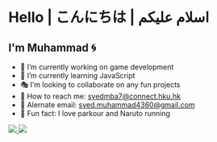# Hello | こんにちは | اسلام عليكم

<!--
**syedmba/syedmba** is a ✨ _special_ ✨ repository because its `README.md` (this file) appears on your GitHub profile.

Here are some ideas to get you started:

- 🔭 I’m currently working on ...
- 🌱 I’m currently learning ...
- 👯 I’m looking to collaborate on ...
- 🤔 I’m looking for help with ...
- 💬 Ask me about ...
- 📫 How to reach me: ...
- 😄 Pronouns: ...
- ⚡ Fun fact: ...
-->

## I'm Muhammad 🌀

- 🧩 I’m currently working on game development
- 🏹 I’m currently learning JavaScript
- 🎭 I’m looking to collaborate on any fun projects
- 🔮 How to reach me: [syedmba7@connect.hku.hk](mailto:syedmba7@connect.hku.hk)
- 🔭 Alernate email: [syed.muhammad4360@gmail.com](mailto:syed.muhammad4360@gmail.com)
- 🍭 Fun fact: I love parkour and Naruto running

<a href="https://github.com/syedmba7#gh-light-mode-only">
  <img src="https://images3.alphacoders.com/704/thumb-1920-704387.png"/>
</a>

<a href="https://github.com/syedmba7#gh-dark-mode-only">
  <img src="https://www.teahub.io/photos/full/172-1727218_shiina-mayuri-steins-mayuri-shiina-steins-gate.jpg"/>
</a>
